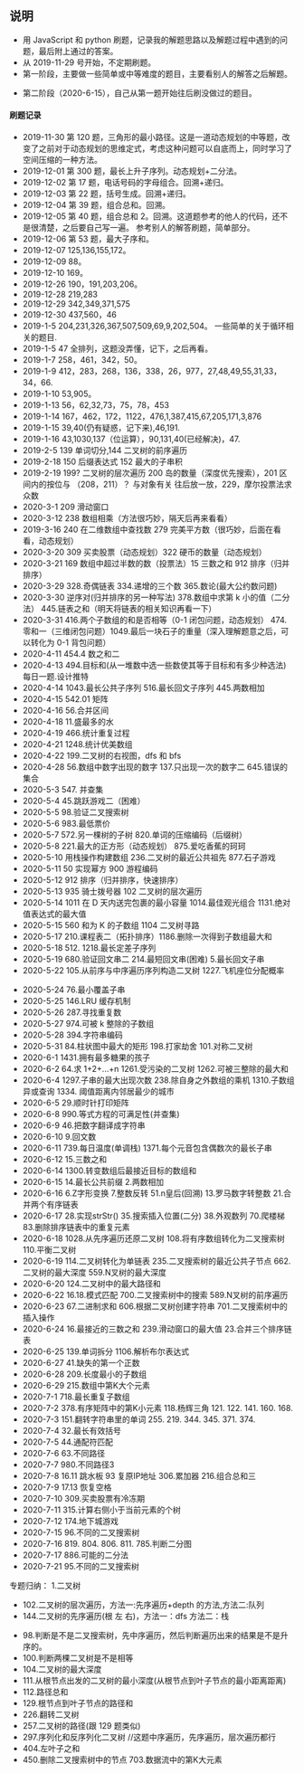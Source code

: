 ## 说明

- 用 JavaScript 和 python 刷题，记录我的解题思路以及解题过程中遇到的问题，最后附上通过的答案。
- 从 2019-11-29 号开始，不定期刷题。
- 第一阶段，主要做一些简单或中等难度的题目，主要看别人的解答之后解题。
* 第二阶段（2020-6-15），自己从第一题开始往后刷没做过的题目。
#### 刷题记录

- 2019-11-30 第 120 题，三角形的最小路径。这是一道动态规划的中等题，改变了之前对于动态规划的思维定式，考虑这种问题可以自底而上，同时学习了空间压缩的一种方法。
- 2019-12-01 第 300 题，最长上升子序列。动态规划+二分法。
- 2019-12-02 第 17 题，电话号码的字母组合。回溯+递归。
- 2019-12-03 第 22 题，括号生成。回溯+递归。
- 2019-12-04 第 39 题，组合总和。回溯。
- 2019-12-05 第 40 题，组合总和 2。回溯。这道题参考的他人的代码，还不是很清楚，之后要自己写一遍。
  参考别人的解答刷题，简单部分。
- 2019-12-06 第 53 题，最大子序和。
- 2019-12-07 125,136,155,172。
- 2019-12-09 88。
- 2019-12-10 169。
- 2019-12-26 190，191,203,206。
- 2019-12-28 219,283
- 2019-12-29 342,349,371,575
- 2019-12-30 437,560，46
- 2019-1-5 204,231,326,367,507,509,69,9,202,504。 一些简单的关于循环相关的题目.
- 2019-1-5 47 全排列，这题没弄懂，记下，之后再看。
- 2019-1-7 258，461，342，50。
- 2019-1-9 412，283，268，136，338，26，977，27,48,49,55,31,33，34，66.
- 2019-1-10 53,905。
- 2019-1-13 56，62,32,73，75，78，453
- 2019-1-14 167，462，172，1122，476,1,387,415,67,205,171,3,876
- 2019-1-15 39,40(仍有疑惑，记下来),46,191.
- 2019-1-16 43,1030,137（位运算），90,131,40(已经解决)，47.
- 2019-2-5 139 单词切分,144 二叉树的前序遍历
- 2019-2-18 150 后缀表达式 152 最大的子串积
- 2019-2-19 199? 二叉树的层次遍历 200 岛的数量（深度优先搜索），201 区间内的按位与 （208，211）？ 与对象有关 往后放一放，229，摩尔投票法求众数
- 2020-3-1 209 滑动窗口
- 2020-3-12 238 数组相乘（方法很巧妙，隔天后再来看看）
- 2019-3-16 240 在二维数组中查找数 279 完美平方数（很巧妙，后面在看看，动态规划）
- 2020-3-20 309 买卖股票（动态规划）322 硬币的数量（动态规划）
- 2020-3-21 169 数组中超过半数的数（投票法）15 三数之和 912 排序（归并排序）
- 2020-3-29 328.奇偶链表 334.递增的三个数 365.数论(最大公约数问题)
- 2020-3-30 逆序对(归并排序的另一种写法) 378.数组中求第 k 小的值（二分法） 445.链表之和（明天将链表的相关知识再看一下）
- 2020-3-31 416.两个子数组的和是否相等（0-1 闭包问题，动态规划） 474.零和一（三维闭包问题）1049.最后一块石子的重量（深入理解题意之后，可以转化为 0-1 背包问题）
- 2020-4-11 454.4 数之和二
- 2020-4-13 494.目标和(从一堆数中选一些数使其等于目标和有多少种选法) 每日一题.设计推特
- 2020-4-14 1043.最长公共子序列 516.最长回文子序列 445.两数相加
- 2020-4-15 542.01 矩阵
- 2020-4-16 56.合并区间
- 2020-4-18 11.盛最多的水
- 2020-4-19 466.统计重复过程
- 2020-4-21 1248.统计优美数组
- 2020-4-22 199.二叉树的右视图，dfs 和 bfs
- 2020-4-28 56.数组中数字出现的数字 137.只出现一次的数字二 645.错误的集合
- 2020-5-3 547. 并查集
- 2020-5-4 45.跳跃游戏二（困难）
- 2020-5-5 98.验证二叉搜索树
- 2020-5-6 983.最低票价
- 2020-5-7 572.另一棵树的子树 820.单词的压缩编码（后缀树）
- 2020-5-8 221.最大的正方形（动态规划） 875.爱吃香蕉的珂珂
- 2020-5-10 用栈操作构建数组 236.二叉树的最近公共祖先 877.石子游戏
- 2020-5-11 50 实现幂方 900 游程编码
- 2020-5-12 912 排序（归并排序，快速排序）
- 2020-5-13 935 骑士拨号器 102 二叉树的层次遍历
- 2020-5-14 1011 在 D 天内送完包裹的最小容量 1014.最佳观光组合 1131.绝对值表达式的最大值
- 2020-5-15 560 和为 K 的子数组 1104 二叉树寻路
- 2020-5-17 210.课程表二（拓扑排序）1186.删除一次得到子数组最大和
- 2020-5-18 512. 1218.最长定差子序列
- 2020-5-19 680.验证回文串二 214.最短回文串(困难) 5.最长回文子串
- 2020-5-22 105.从前序与中序遍历序列构造二叉树 1227.飞机座位分配概率

* 2020-5-24 76.最小覆盖子串
* 2020-5-25 146.LRU 缓存机制
* 2020-5-26 287.寻找重复数
* 2020-5-27 974.可被 k 整除的子数组
* 2020-5-28 394.字符串编码
* 2020-5-31 84.柱状图中最大的矩形 198.打家劫舍 101.对称二叉树
* 2020-6-1 1431.拥有最多糖果的孩子
* 2020-6-2 64.求 1+2+...+n 1261.受污染的二叉树 1262.可被三整除的最大和
* 2020-6-4 1297.子串的最大出现次数 238.除自身之外数组的乘机 1310.子数组异或查询 1334. 阈值距离内邻居最少的城市
* 2020-6-5 29.顺时针打印矩阵
* 2020-6-8 990.等式方程的可满足性(并查集)
* 2020-6-9 46.把数字翻译成字符串
* 2020-6-10 9.回文数
* 2020-6-11 739.每日温度(单调栈) 1371.每个元音包含偶数次的最长子串
* 2020-6-12 15.三数之和
* 2020-6-14 1300.转变数组后最接近目标的数组和
* 2020-6-15 14.最长公共前缀 2.两数相加
* 2020-6-16 6.Z字形变换 7.整数反转  51.n皇后(回溯)  13.罗马数字转整数 21.合并两个有序链表
* 2020-6-17 28.实现strStr() 35.搜索插入位置(二分) 38.外观数列 70.爬楼梯 83.删除排序链表中的重复元素
* 2020-6-18 1028.从先序遍历还原二叉树 108.将有序数组转化为二叉搜索树 110.平衡二叉树
* 2020-6-19 114.二叉树转化为单链表 235.二叉搜索树的最近公共子节点 662.二叉树的最大深度 559.N叉树的最大深度
* 2020-6-20 124.二叉树中的最大路径和
* 2020-6-22 16.18.模式匹配 700.二叉搜索树中的搜索 589.N叉树的前序遍历
* 2020-6-23 67.二进制求和 606.根据二叉树创建字符串 701.二叉搜索树中的插入操作
* 2020-6-24 16.最接近的三数之和 239.滑动窗口的最大值 23.合并三个排序链表
* 2020-6-25 139.单词拆分  1106.解析布尔表达式
* 2020-6-27 41.缺失的第一个正数
* 2020-6-28 209.长度最小的子数组
* 2020-6-29 215.数组中第K大个元素
* 2020-7-1  718.最长重复子数组
* 2020-7-2  378.有序矩阵中的第K小元素 118.杨辉三角 121. 122. 141. 160. 168.
* 2020-7-3  151.翻转字符串里的单词 255.  219.  344.  345.  371.  374.
* 2020-7-4  32.最长有效括号
* 2020-7-5  44.通配符匹配
* 2020-7-6  63.不同路径
* 2020-7-7  980.不同路径3
* 2020-7-8  16.11 跳水板  93 复原IP地址  306.累加器 216.组合总和三
* 2020-7-9  17.13 恢复空格
* 2020-7-10 309.买卖股票有冷冻期
* 2020-7-11 315.计算右侧小于当前元素的个树
* 2020-7-12 174.地下城游戏
* 2020-7-15 96.不同的二叉搜索树
* 2020-7-16  819. 804. 806. 811. 785.判断二分图
* 2020-7-17  886.可能的二分法
* 2020-7-21  95.不同的二叉搜索树

专题归纳： 1.二叉树

- 102.二叉树的层次遍历，方法一:先序遍历+depth 的方法,方法二:队列
- 144.二叉树的先序遍历(根 左 右)，方法一：dfs 方法二：栈

* 98.判断是不是二叉搜索树，先中序遍历，然后判断遍历出来的结果是不是升序的。
* 100.判断两棵二叉树是不是相等
* 104.二叉树的最大深度
* 111.从根节点出发的二叉树的最小深度(从根节点到叶子节点的最小距离距离)
* 112.路径总和
* 129.根节点到叶子节点的路径和
* 226.翻转二叉树
* 257.二叉树的路径(跟 129 题类似)
* 297.序列化和反序列化二叉树 //这题中序遍历，先序遍历，层次遍历都行
* 404.左叶子之和
* 450.删除二叉搜索树中的节点 703.数据流中的第K大元素
